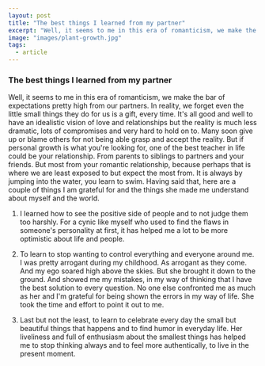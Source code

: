 ```yaml
---
layout: post
title: "The best things I learned from my partner"
excerpt: "Well, it seems to me in this era of romanticism, we make the bar of expectations pretty high from our partners."
image: "images/plant-growth.jpg"
tags:
  - article
---
```


### The best things I learned from my partner

Well, it seems to me in this era of romanticism, we make the bar of expectations pretty high from our partners. In reality, we forget even the little small things they do for us is a gift, every time. It's all good and well to have an idealistic vision of love and relationships but the reality is much less dramatic, lots of compromises and very hard to hold on to. Many soon give up or blame others for not being able grasp and accept the reality. But if personal growth is what you're looking for, one of the best teacher in life could be your relationship. From parents to siblings to partners and your friends. But most from your romantic relationship, because perhaps that is where we are least exposed to but expect the most from. It is always by jumping into the water, you learn to swim.
Having said that, here are a couple of things I am grateful for and the things she made me understand about myself and the world.

1. I learned how to see the positive side of people and to not judge them too harshly. For a cynic like myself who used to find the flaws in someone's personality at first, it has helped me a lot to be more optimistic about life and people.

2. To learn to stop wanting to control everything and everyone around me.  
   I was pretty arrogant during my childhood. As arrogant as they come. And my ego soared high above the skies. But she brought it down to the ground. And showed me my mistakes, in my way of thinking that I have the best solution to every question. No one else confronted me as much as her and I'm grateful for being shown the errors in my way of life. She took the time and effort to point it out to me.

3. Last but not the least, to learn to celebrate every day the small but beautiful things that happens and to find humor in everyday life. Her liveliness and full of enthusiasm about the smallest things has helped me to stop thinking always and to feel more authentically, to live in the present moment.
